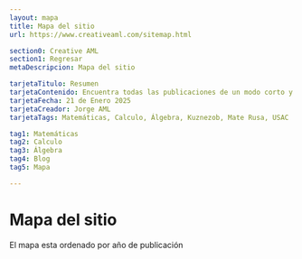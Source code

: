 ```yaml
---
layout: mapa
title: Mapa del sitio
url: https://www.creativeaml.com/sitemap.html

section0: Creative AML
section1: Regresar
metaDescripcion: Mapa del sitio

tarjetaTitulo: Resumen
tarjetaContenido: Encuentra todas las publicaciones de un modo corto y rápido ordenadas por orden de publicación.
tarjetaFecha: 21 de Enero 2025
tarjetaCreador: Jorge AML
tarjetaTags: Matemáticas, Calculo, Álgebra, Kuznezob, Mate Rusa, USAC 

tag1: Matemáticas
tag2: Calculo
tag3: Álgebra
tag4: Blog
tag5: Mapa

---
```

<h1>Mapa del sitio</h1>
<p>El mapa esta ordenado por año de publicación</p>

   